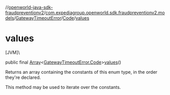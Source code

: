 //[openworld-java-sdk-fraudpreventionv2](../../../../index.md)/[com.expediagroup.openworld.sdk.fraudpreventionv2.models](../../index.md)/[GatewayTimeoutError](../index.md)/[Code](index.md)/[values](values.md)

# values

[JVM]\

public final [Array](https://kotlinlang.org/api/latest/jvm/stdlib/kotlin/-array/index.html)&lt;[GatewayTimeoutError.Code](index.md)&gt;[values](values.md)()

Returns an array containing the constants of this enum type, in the order they're declared.

This method may be used to iterate over the constants.
